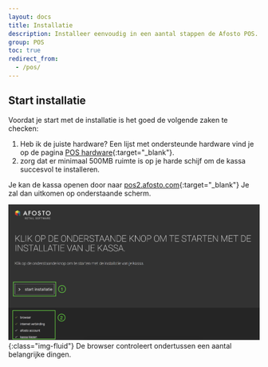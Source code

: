 ```yaml
---
layout: docs
title: Installatie
description: Installeer eenvoudig in een aantal stappen de Afosto POS.
group: POS
toc: true
redirect_from:
  - /pos/
---
```

## Start installatie
Voordat je start met de installatie is het goed de volgende zaken te checken:
1. Heb ik de juiste hardware? Een lijst met ondersteunde hardware vind je op de pagina [POS hardware](http://www.ishetaltijdvoorbier.nl/){:target="_blank"}.
2. zorg dat er minimaal 500MB ruimte is op je harde schijf om de kassa succesvol te installeren.

Je kan de kassa openen door naar [pos2.afosto.com](http://pos2.afosto.com/){:target="_blank"}
Je zal dan uitkomen op onderstaande scherm.

![start de POS installatie](/assets/img/pos-installation-1.png){:class="img-fluid"}
De browser controleert ondertussen een aantal belangrijke dingen.